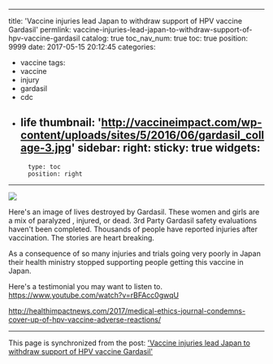 
---
title: 'Vaccine injuries lead Japan to withdraw support of HPV  vaccine Gardasil'
permlink: vaccine-injuries-lead-japan-to-withdraw-support-of-hpv-vaccine-gardasil
catalog: true
toc_nav_num: true
toc: true
position: 9999
date: 2017-05-15 20:12:45
categories:
- vaccine
tags:
- vaccine
- injury
- gardasil
- cdc
- life
thumbnail: 'http://vaccineimpact.com/wp-content/uploads/sites/5/2016/06/gardasil_collage-3.jpg'
sidebar:
    right:
        sticky: true
widgets:
    -
        type: toc
        position: right
---


![](http://vaccineimpact.com/wp-content/uploads/sites/5/2016/06/gardasil_collage-3.jpg)

Here's an image of lives destroyed by Gardasil.  These women and girls are a mix of paralyzed , injured, or dead.  3rd Party Gardasil safety evaluations haven't been completed.  Thousands of people have reported injuries after vaccination.  The stories are heart breaking.

As a consequence of so many injuries and trials going very poorly in Japan their health ministry stopped supporting people getting this vaccine in Japan.

Here's a testimonial you may want to listen to.
https://www.youtube.com/watch?v=rBFAcc0gwqU

http://healthimpactnews.com/2017/medical-ethics-journal-condemns-cover-up-of-hpv-vaccine-adverse-reactions/

- - -

This page is synchronized from the post: ['Vaccine injuries lead Japan to withdraw support of HPV  vaccine Gardasil'](https://steemit.com/@aggroed/vaccine-injuries-lead-japan-to-withdraw-support-of-hpv-vaccine-gardasil)
